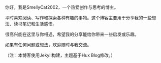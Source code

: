 你好，我是SmellyCat2002，一个热爱创作与思考的博主。

平时喜欢阅读、写作和探索各种有趣的事物。这个博客主要用于分享我的一些想法、读书笔记和生活感悟。

很高兴能在这里与你相遇，希望我的分享能给你带来一些启发或乐趣。

如果有任何问题或想法，欢迎随时与我交流。

（注：本博客使用Jekyll构建，主题基于Hux Blog修改。）
